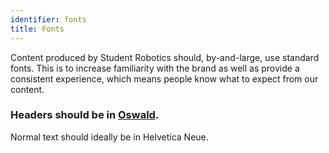 ```yaml
---
identifier: fonts
title: Fonts
---
```


Content produced by Student Robotics should, by-and-large, use standard fonts. 
This is to increase familiarity with the brand as well as provide a consistent 
experience, which means people know what to expect from our content.

### Headers should be in [Oswald](//www.google.com/fonts/specimen/Oswald).

Normal text should ideally be in Helvetica Neue.